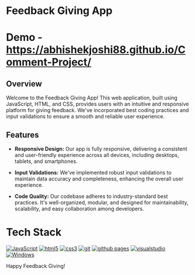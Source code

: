 
# Feedback Giving App
# Demo - https://abhishekjoshi88.github.io/Comment-Project/
## Overview

Welcome to the Feedback Giving App! This web application, built using JavaScript, HTML, and CSS, provides users with an intuitive and responsive platform for giving feedback. We've incorporated best coding practices and input validations to ensure a smooth and reliable user experience.

## Features

- **Responsive Design:** Our app is fully responsive, delivering a consistent and user-friendly experience across all devices, including desktops, tablets, and smartphones.

- **Input Validations:** We've implemented robust input validations to maintain data accuracy and completeness, enhancing the overall user experience.

- **Code Quality:** Our codebase adheres to industry-standard best practices. It's well-organized, modular, and designed for maintainability, scalability, and easy collaboration among developers.

# Tech Stack
[![JavaScript](https://img.shields.io/badge/JavaScript-323330?style=for-the-badge&logo=javascript&logoColor=F7DF1E)](https://developer.mozilla.org/en-US/docs/Web/JavaScript)
[![html5](https://img.shields.io/badge/HTML5-E34F26?style=for-the-badge&logo=html5&logoColor=white)](https://www.w3.org/html/)
[![css3](https://img.shields.io/badge/CSS3-1572B6?style=for-the-badge&logo=css3&logoColor=white)](https://www.w3schools.com/css/)
[![git](https://img.shields.io/badge/GIT-E44C30?style=for-the-badge&logo=git&logoColor=white)](https://git-scm.com/)
[![github pages](https://img.shields.io/badge/GitHub%20Pages-222222?style=for-the-badge&logo=GitHub%20Pages&logoColor=white)](https://pages.github.com/)
[![visualstudio](https://img.shields.io/badge/VSCode-0078D4?style=for-the-badge&logo=visual%20studio%20code&logoColor=white)](https://code.visualstudio.com/)
[![Windows](https://img.shields.io/badge/Windows-0078D6?style=for-the-badge&logo=windows&logoColor=white)](https://www.microsoft.com/)



Happy Feedback Giving!
